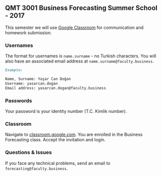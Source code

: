 ## QMT 3001 Business Forecasting Summer School - 2017

This semester we will use [Google Classroom](https://classroom.google.com/) for communication and homework submission.



### Usernames

The format for usernames is `name.surname` - no Turkish characters. You will also have an associated email address at `name.surname@faculty.business`.


```markdown
Example:

Name, Surname: Yaşar Can Doğan
Username: yasarcan.dogan
Email address: yasarcan.dogan@faculty.business

```


### Passwords

Your password is your identity number (T.C. Kimlik number). 

### Classroom

Navigate to [classroom.google.com](https://classroom.google.com). You are enrolled in the Business Forecasting class. Accept the invitation and login. 

### Questions & Issues

If you face any technical problems, send an email to `forecasting@faculty.business`.

